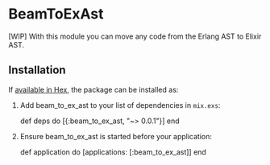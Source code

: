 # BeamToExAst

[WIP] With this module you can move any code from the Erlang AST to Elixir AST.

## Installation

If [available in Hex](https://hex.pm/docs/publish), the package can be installed as:

  1. Add beam_to_ex_ast to your list of dependencies in `mix.exs`:

        def deps do
          [{:beam_to_ex_ast, "~> 0.0.1"}]
        end

  2. Ensure beam_to_ex_ast is started before your application:

        def application do
          [applications: [:beam_to_ex_ast]]
        end
